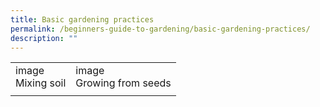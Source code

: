 ```yaml
---
title: Basic gardening practices
permalink: /beginners-guide-to-gardening/basic-gardening-practices/
description: ""
---
```

| |  |
| -------- | -------- |
| image <br> Mixing soil | image <br> Growing from seeds |
|  |  |